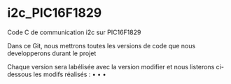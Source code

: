 # i2c_PIC16F1829
Code C de communication i2c sur PIC16F1829

Dans ce Git, nous mettrons toutes les versions de code que nous developperons durant le projet

Chaque version sera labélisée avec la version modifier et nous listerons ci-dessous les modifs réalisés :
•
•
•
